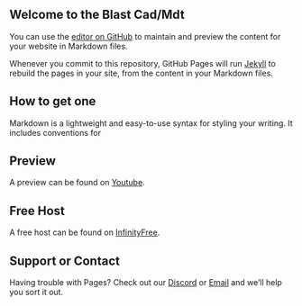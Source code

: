 ## Welcome to the Blast Cad/Mdt

You can use the [editor on GitHub](https://github.com/cbrown7752/Blast-CAD-MDT/edit/gh-pages/index.md) to maintain and preview the content for your website in Markdown files.

Whenever you commit to this repository, GitHub Pages will run [Jekyll](https://jekyllrb.com/) to rebuild the pages in your site, from the content in your Markdown files.

## How to get one

Markdown is a lightweight and easy-to-use syntax for styling your writing. It includes conventions for

## Preview

A preview can be found on [Youtube](https://youtu.be/8zIWco6LCYc). 

## Free Host

A free host can be found on [InfinityFree](https://infinityfree.net/).

## Support or Contact

Having trouble with Pages? Check out our [Discord](https://discord.gg/HVRBPWt) or [Email](beachhostingteam@gmail.com) and we’ll help you sort it out.
